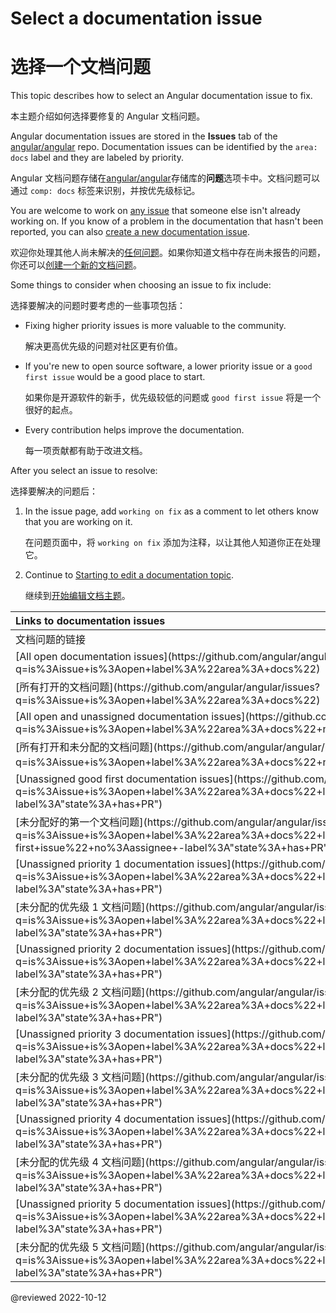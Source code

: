 # Select a documentation issue

# 选择一个文档问题

This topic describes how to select an Angular documentation issue to fix.

本主题介绍如何选择要修复的 Angular 文档问题。

Angular documentation issues are stored in the **Issues** tab of the [angular/angular](https://github.com/angular/angular) repo.
Documentation issues can be identified by the `area: docs` label and they are labeled by priority.

Angular 文档问题存储在[angular/angular](https://github.com/angular/angular)存储库的**问题**选项卡中。文档问题可以通过 `comp: docs` 标签来识别，并按优先级标记。

You are welcome to work on [any issue](#links-to-documentation-issues) that someone else isn't already working on.
If you know of a problem in the documentation that hasn't been reported, you can also [create a new documentation issue](https://github.com/angular/angular/issues/new?assignees=&labels=&template=3-docs-bug.yaml).

欢迎你处理其他人尚未解决的[任何问题](#links-to-documentation-issues)。如果你知道文档中存在尚未报告的问题，你还可以[创建一个新的文档问题](https://github.com/angular/angular/issues/new?assignees=&labels=&template=3-docs-bug.yaml)。

Some things to consider when choosing an issue to fix include:

选择要解决的问题时要考虑的一些事项包括：

* Fixing higher priority issues is more valuable to the community.

  解决更高优先级的问题对社区更有价值。

* If you're new to open source software, a lower priority issue or a `good first issue` would be a good place to start.

  如果你是开源软件的新手，优先级较低的问题或 `good first issue` 将是一个很好的起点。

* Every contribution helps improve the documentation.

  每一项贡献都有助于改进文档。

After you select an issue to resolve:

选择要解决的问题后：

1. In the issue page, add `working on fix` as a comment to let others know that you are working on it.

   在问题页面中，将 `working on fix` 添加为注释，以让其他人知道你正在处理它。

1. Continue to [Starting to edit a documentation topic](guide/doc-update-start).

   继续到[开始编辑文档主题](guide/doc-update-start)。

<a id="links-to-documentation-issues"/>

| Links to documentation issues                                                                                                                                                                                              |
| :------------------------------------------------------------------------------------------------------------------------------------------------------------------------------------------------------------------------- |
| 文档问题的链接                                                                                                                                                                                                             |
| \[All open documentation issues\]\(https&#x3A;//github.com/angular/angular/issues?q=is%3Aissue+is%3Aopen+label%3A%22area%3A+docs%22\)                                                                                      |
| \[所有打开的文档问题\]\(https&#x3A;//github.com/angular/angular/issues?q=is%3Aissue+is%3Aopen+label%3A%22area%3A+docs%22\)                                                                                                 |
| \[All open and unassigned documentation issues\]\(https&#x3A;//github.com/angular/angular/issues?q=is%3Aissue+is%3Aopen+label%3A%22area%3A+docs%22+no%3Aassignee+-label%3A"state%3A+has+PR"\)                              |
| \[所有打开和未分配的文档问题\]\(https&#x3A;//github.com/angular/angular/issues?q=is%3Aissue+is%3Aopen+label%3A%22area%3A+docs%22+no%3Aassignee+-label %3A"状态%3A+有+PR"\)                                                 |
| \[Unassigned good first documentation issues\]\(https&#x3A;//github.com/angular/angular/issues?q=is%3Aissue+is%3Aopen+label%3A%22area%3A+docs%22+label%3A%22good+first+issue%22+no%3Aassignee+-label%3A"state%3A+has+PR"\) |
| \[未分配好的第一个文档问题\]\(https&#x3A;//github.com/angular/angular/issues?q=is%3Aissue+is%3Aopen+label%3A%22area%3A+docs%22+label%3A%22good+ first+issue%22+no%3Aassignee+-label%3A"state%3A+has+PR"\)                  |
| \[Unassigned priority 1 documentation issues\]\(https&#x3A;//github.com/angular/angular/issues?q=is%3Aissue+is%3Aopen+label%3A%22area%3A+docs%22+label%3Ap1+no%3Aassignee+-label%3A"state%3A+has+PR"\)                     |
| \[未分配的优先级 1 文档问题\]\(https&#x3A;//github.com/angular/angular/issues?q=is%3Aissue+is%3Aopen+label%3A%22area%3A+docs%22+label%3Ap1+no% 3Aassignee+-label%3A"state%3A+has+PR"\)                                     |
| \[Unassigned priority 2 documentation issues\]\(https&#x3A;//github.com/angular/angular/issues?q=is%3Aissue+is%3Aopen+label%3A%22area%3A+docs%22+label%3Ap2+no%3Aassignee+-label%3A"state%3A+has+PR"\)                     |
| \[未分配的优先级 2 文档问题\]\(https&#x3A;//github.com/angular/angular/issues?q=is%3Aissue+is%3Aopen+label%3A%22area%3A+docs%22+label%3Ap2+no% 3Aassignee+-label%3A"state%3A+has+PR"\)                                     |
| \[Unassigned priority 3 documentation issues\]\(https&#x3A;//github.com/angular/angular/issues?q=is%3Aissue+is%3Aopen+label%3A%22area%3A+docs%22+label%3Ap3+no%3Aassignee+-label%3A"state%3A+has+PR"\)                     |
| \[未分配的优先级 3 文档问题\]\(https&#x3A;//github.com/angular/angular/issues?q=is%3Aissue+is%3Aopen+label%3A%22area%3A+docs%22+label%3Ap3+no% 3Aassignee+-label%3A"state%3A+has+PR"\)                                     |
| \[Unassigned priority 4 documentation issues\]\(https&#x3A;//github.com/angular/angular/issues?q=is%3Aissue+is%3Aopen+label%3A%22area%3A+docs%22+label%3Ap4+no%3Aassignee+-label%3A"state%3A+has+PR"\)                     |
| \[未分配的优先级 4 文档问题\]\(https&#x3A;//github.com/angular/angular/issues?q=is%3Aissue+is%3Aopen+label%3A%22area%3A+docs%22+label%3Ap4+no% 3Aassignee+-label%3A"state%3A+has+PR"\)                                     |
| \[Unassigned priority 5 documentation issues\]\(https&#x3A;//github.com/angular/angular/issues?q=is%3Aissue+is%3Aopen+label%3A%22area%3A+docs%22+label%3Ap5+no%3Aassignee+-label%3A"state%3A+has+PR"\)                     |
| \[未分配的优先级 5 文档问题\]\(https&#x3A;//github.com/angular/angular/issues?q=is%3Aissue+is%3Aopen+label%3A%22area%3A+docs%22+label%3Ap5+no% 3Aassignee+-label%3A"state%3A+has+PR"\)                                     |

<!-- links -->

<!-- external links -->

<!-- end links -->

@reviewed 2022-10-12

